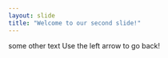 ```yaml
---
layout: slide
title: "Welcome to our second slide!"
---
```

some other text
Use the left arrow to go back!
